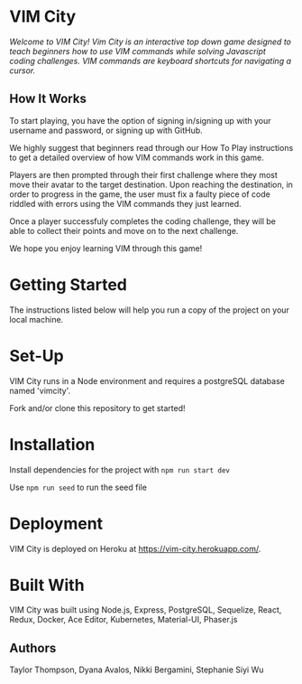 # VIM City

_Welcome to VIM City! Vim City is an interactive top down game designed to teach beginners how to use VIM commands while solving Javascript coding challenges. VIM commands are keyboard shortcuts for navigating a cursor._

## How It Works

To start playing, you have the option of signing in/signing up with your username and password, or signing up with GitHub.

We highly suggest that beginners read through our How To Play instructions to get a detailed overview of how VIM commands work in this game.

Players are then prompted through their first challenge where they most move their avatar to the target destination. Upon reaching the destination, in order to progress in the game, the user must fix a faulty piece of code riddled with errors using the VIM commands they just learned.

Once a player successfuly completes the coding challenge, they will be able to collect their points and move on to the next challenge.

We hope you enjoy learning VIM through this game!

# Getting Started

The instructions listed below will help you run a copy of the project on your local machine.

# Set-Up

VIM City runs in a Node environment and requires a postgreSQL database named 'vimcity'.

Fork and/or clone this repository to get started!

# Installation

Install dependencies for the project with
`npm run start dev`

Use `npm run seed` to run the seed file

# Deployment

VIM City is deployed on Heroku at https://vim-city.herokuapp.com/.

# Built With

VIM City was built using Node.js, Express, PostgreSQL, Sequelize, React, Redux, Docker, Ace Editor, Kubernetes, Material-UI, Phaser.js

## Authors

Taylor Thompson, Dyana Avalos, Nikki Bergamini, Stephanie Siyi Wu
